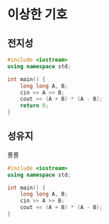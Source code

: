 # 이상한 기호

## 전지성

```cpp
#include <iostream>
using namespace std;

int main() {
    long long A, B;
    cin >> A >> B;
    cout << (A + B) * (A - B);
    return 0;
}
```

## 성유지
롱롱
```cpp
#include <iostream>
using namespace std;

int main() {
    long long A, B;
    cin >> A >> B;
    cout << (A + B) * (A - B);
}
```